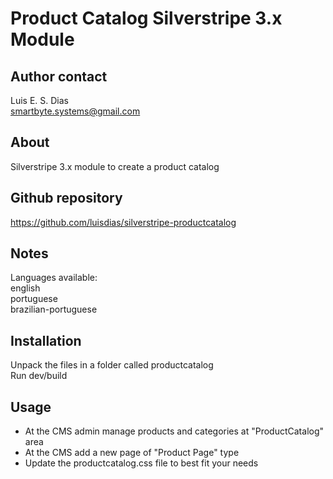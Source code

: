 # Product Catalog Silverstripe 3.x Module

## Author contact  
Luis E. S. Dias  
smartbyte.systems@gmail.com

## About  
Silverstripe 3.x module to create a product catalog

## Github repository  
https://github.com/luisdias/silverstripe-productcatalog

## Notes  
Languages available:  
english  
portuguese  
brazilian-portuguese  

## Installation  
Unpack the files in a folder called productcatalog  
Run dev/build

## Usage  
* At the CMS admin manage products and categories at "ProductCatalog" area  
* At the CMS add a new page of "Product Page" type  
* Update the productcatalog.css file to best fit your needs  